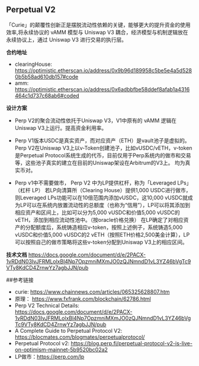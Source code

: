## Perpetual V2
「Curie」的颠覆性创新正是摆脱流动性依赖的关键，能够更大的提升资金的使用效率,将永续协议的 vAMM 模型与 Uniswap V3 耦合，经济模型与机制逻辑放在永续协议上，通过 Uniswap V3 进行交易的执行层。

**合约地址**
  - clearingHouse: https://optimistic.etherscan.io/address/0x9b96d189958c5be5e4a5d5280b5b58ad610db157#code
 - amm: https://optimistic.etherscan.io/address/0x6adbbfbe58ddef8afab1a4316464c1d737c68ab6#coded

**设计方案**
- Perp V2的聚合流动性依托于Uniswap V3，V1中原有的 vAMM 逻辑在Uniswap V3上运行。提高资金利用率。

- Perp V1版本USDC是真实资产，而对应资产（ETH）是vault池子是虚拟的。
Perp V2在Uniswap V3上以v-Token创建池子，比如vUSDC/vETH，v-token是Perpetual Protocol系统生成的代币，目前仅用于Perp系统内的做市和交易等，这些池子真实的建立在目前的Uniswap架设在Arbitrum的V3上。 均为真实币对。

- Perp v1中不需要做市， Perp V2 中为LP提供杠杆，称为「Leveraged LPs」（杠杆 LP）
若LP向清算所（Clearing House）提供1,000 USDC进行做市，则Leveraged LPs功能可以在10倍范围内添加vUSDC，这10,000 vUSDC就成为LP可以在系统内放置流动性的总额度（也称为“信用”），LP可以将其添加到相应资产和区间上，比如可以分为5,000 vUSDC和价值5,000 vUSDC的vETH，添加到相应流动性池中。（按oracle价格兑换）
在LP确定了对相应资产的分配额度后，系统铸造相应v-token，按照上述例子，系统铸造5,000 vUSDC和价值5,000 vUSDC的2 vETH（按照ETH价格2,500美金计算），LP可以按照自己的做市策略将这些v-token分配到Uniswap V3上的相应区间。

**技术文档**
https://docs.google.com/document/d/e/2PACX-1vRDdN03IvJFRMLolxBl4Np7OpzmniMXmJO0zQJNmndD1vL3YZ46bVgTc9VTy8KdCD4ZrnwYz7agbJJN/pub

##参考链接
- curie: https://www.chainnews.com/articles/065325628807.htm
- 原理： https://www.fxfrank.com/blockchain/62786.html
- Perp V2 Technical Details: https://docs.google.com/document/d/e/2PACX-1vRDdN03IvJFRMLolxBl4Np7OpzmniMXmJO0zQJNmndD1vL3YZ46bVgTc9VTy8KdCD4ZrnwYz7agbJJN/pub  
- A Complete Guide to Perpetual Protocol V2: https://blocmates.com/blogmates/perpetualprotocol/
- Perpetual Protocol v2: https://blog.perp.fi/perpetual-protocol-v2-is-live-on-optimism-mainnet-5b9520bc02a2
- LP做市：https://perp.com/lp


